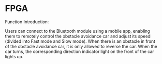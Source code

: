 # FPGA
Function Introduction:

Users can connect to the Bluetooth module using a mobile app, enabling them to remotely control the obstacle avoidance car and adjust its speed (divided into Fast mode and Slow mode).
When there is an obstacle in front of the obstacle avoidance car, it is only allowed to reverse the car.
When the car turns, the corresponding direction indicator light on the front of the car lights up.
